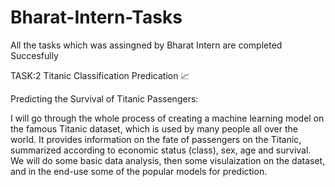 # Bharat-Intern-Tasks
All the tasks which was assingned by Bharat Intern are completed Succesfully





TASK:2 Titanic Classification Predication 📈

Predicting the Survival of Titanic Passengers:

I will go through the whole process of creating a machine learning model on the famous Titanic dataset, which is used by many people all over the world. It provides information on the fate of passengers on the Titanic, summarized according to economic status (class), sex, age and survival. We will do some basic data analysis, then some visulaization on the dataset, and in the end-use some of the popular models for prediction.
